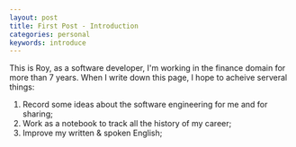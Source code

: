 ```yaml
---
layout: post
title: First Post - Introduction
categories: personal
keywords: introduce
---
```


This is Roy, as a software developer, I'm working in the finance domain for more than 7 years. When I write down this page, I hope to acheive serveral things:
1. Record some ideas about the software engineering for me and for sharing;
2. Work as a notebook to track all the history of my career;
3. Improve my written & spoken English;
